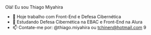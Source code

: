 Olá! Eu sou Thiago Miyahira

- 🔭 Hoje trabalho com Front-End e Defesa Cibernética
- 🌱 Estudando Defesa Cibernética na EBAC e Front-End na Alura
- 📫 Contate-me por: @thiago.miyahira ou tchinen@hotmail.com
9
